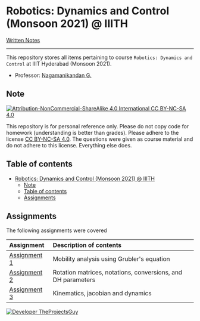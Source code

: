 # Robotics: Dynamics and Control (Monsoon 2021) @ IIITH

[Written Notes](https://iiitaphyd-my.sharepoint.com/:f:/g/personal/avneesh_mishra_research_iiit_ac_in/ElgiccZe2RdPo7nwlAic5-wBOg6GzTOJEqUQrgFr3EpFEw?e=sw2n1u)

---

This repository stores all items pertaining to course `Robotics: Dynamics and Control` at IIIT Hyderabad (Monsoon 2021).

- Professor: [Nagamanikandan G.](https://www.iiit.ac.in/people/faculty/Nagamanikandan/)

## Note

[![Attribution-NonCommercial-ShareAlike 4.0 International CC BY-NC-SA 4.0](https://mirrors.creativecommons.org/presskit/buttons/88x31/svg/by-nc-sa.svg)](https://creativecommons.org/licenses/by-nc-sa/4.0/)

This repository is for personal reference only. Please do not copy code for homework (understanding is better than grades). Please adhere to the license [CC BY-NC-SA 4.0](https://creativecommons.org/licenses/by-nc-sa/4.0/legalcode). The questions were given as course material and do not adhere to this license. Everything else does.

## Table of contents

- [Robotics: Dynamics and Control (Monsoon 2021) @ IIITH](#robotics-dynamics-and-control-monsoon-2021--iiith)
    - [Note](#note)
    - [Table of contents](#table-of-contents)
    - [Assignments](#assignments)

## Assignments

The following assignments were covered

| Assignment | Description of contents |
| :--- | :----- |
| [Assignment 1](./Assignments/Assignment%201/README.md) | Mobility analysis using Grubler's equation |
| [Assignment 2](./Assignments/Assignment%202/README.md) | Rotation matrices, notations, conversions, and DH parameters |
| [Assignment 3](./Assignments/Assignment%203/README.md) | Kinematics, jacobian and dynamics |

[![Developer TheProjectsGuy][dev-shield]][dev-profile-link]

[dev-shield]: https://img.shields.io/badge/Developer-TheProjectsGuy-blue
[dev-profile-link]: https://github.com/TheProjectsGuy
